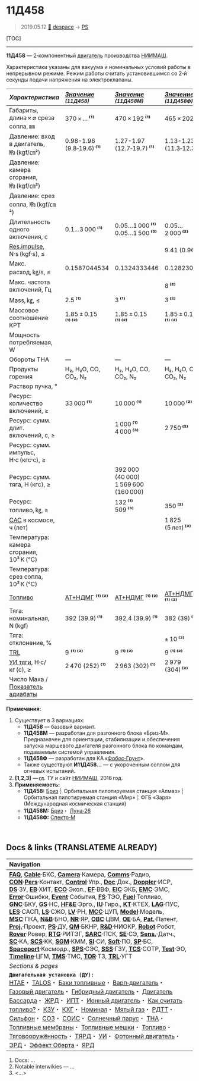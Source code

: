# 11Д458
> 2019.05.12 [🚀](../index/index.md) [despace](index.md) → [PS](ps.md)

[TOC]

---

**11Д458** — 2‑компонентный [двигатель](ps.md) производства [НИИМАШ](zz_niimash.md).

Характеристики указаны для вакуума и номинальных условий работы в непрерывном режиме. Режим работы считать установившимся со 2‑й секунды подачи напряжения на электроклапаны.

|*Характеристика*|*[Значение](si.md) <small>(11Д458)</small>*|*[Значение](si.md) <small>(11Д458М)</small>*|*[Значение](si.md) <small>(11Д458Ф)</small>*|
|:--|:--|:--|:--|
|Габариты, длина × ⌀ среза сопла, ㎜|370 × … **⁽¹⁾**|470 × 192 **⁽¹⁾**|465 × 202 **⁽²⁾**|
|Давление: вход в двигатель, ㎫ (kgf/㎝²)|0.98-1.96<br> (9.8‑19.6) **⁽¹⁾**|1.27-1.97<br> (12.7‑19.7) **⁽¹⁾**|1.13-1.23<br> (11.3‑12.3) **⁽²⁾**|
|Давление: камера сгорания, ㎫ (kgf/㎝²)| | | |
|Давление: срез сопла, ㎫ (kgf/㎝²)| | | |
|Длительность одного включения, с|0.1…3 000 **⁽¹⁾**|0.05…1 000 **⁽¹⁾**<br> 0.05…1 500 **⁽³⁾**|0.05…2 000 **⁽²⁾**|
|[Res.impulse](ing.md), N·s (kgf·s), ≤| | |9.41 (0.96) **⁽²⁾**|
|Макс. расход, ㎏/s, ≤|0.1587044534|0.1324333446|0.12823095|
|Макс. частота включений, Гц| | |8 **⁽²⁾**|
|Mass, ㎏, ≤|2.5 **⁽¹⁾**|3 **⁽¹⁾**|3 **⁽²⁾**|
|Массовое соотношение КРТ|1.85 ± 0.15 **⁽¹⁾ ⁽²⁾**|1.85 ± 0.15 **⁽¹⁾ ⁽²⁾**|1.85 ± 0.15 **⁽¹⁾ ⁽²⁾**|
|Мощность потребляемая, W| | | |
|Обороты ТНА|—|—|—|
|Продукты горения|H₂, H₂O, CO, CO₂, N₂|H₂, H₂O, CO, CO₂, N₂|H₂, H₂O, CO, CO₂, N₂|
|Раствор пучка, °| | | |
|Ресурс: количество включений, ≥|33 000 **⁽¹⁾**|10 000 **⁽¹⁾**|10 000 **⁽²⁾**|
|Ресурс: сумм. длит. включений, c, ≥| |1 000 **⁽¹⁾**<br> 4 000 **⁽³⁾**|2 750 **⁽²⁾**|
|Ресурс: сумм. импульс, Н·с (кгс·с), ≥| |
|Ресурс: сумм. тяга, Н (кгс), ≥| |392 000 (40 000)<br> 1 569 600 (160 000)| |
|Ресурс: топливо, ㎏, ≥| |132 **⁽¹⁾**<br> 509 **⁽³⁾**|350 **⁽²⁾**|
|[САС](lifetime.md) в космосе, ч (лет)| | |1 825 (5 лет) **⁽²⁾**|
|Температура: камера сгорания, 10³ К (℃)| | | |
|Температура: срез сопла, 10³ К (℃)| | | |
|[Топливо](fuel.md)|[АТ+НДМГ](at_plus.md) **⁽¹⁾ ⁽²⁾**|[АТ+НДМГ](at_plus.md) **⁽¹⁾ ⁽²⁾**|[АТ+НДМГ](at_plus.md) **⁽¹⁾ ⁽²⁾**|
|Тяга: номинальная, N (kgf)|392 (39.9) **⁽¹⁾**|392.4 (39.9) **⁽¹⁾**|382 (39) **⁽²⁾**|
|Тяга: отклонение, %| | |± 10 **⁽²⁾**|
|[TRL](trl.md)|9 **⁽¹⁾ ⁽²⁾**|9 **⁽¹⁾ ⁽²⁾**|9 **⁽¹⁾ ⁽²⁾**|
|[УИ тяги](isp.md), Н·с/кг (с), ≥|2 470 (252) **⁽¹⁾**|2 963 (302) **⁽¹⁾**|2 979 (304) **⁽²⁾**|
|Число Маха / [Показатель адиабаты](heat_cr.md)| | | |

**Примечания:**

   1. Существует в 3 вариациях:
      - **11Д458** — базовый вариант.
      - **11Д458М** — разработан для разгонного блока «Бриз‑М». Предназначен для ориентации, стабилизации и обеспечения запуска маршевого двигателя разгонного блока по командам, подаваемым системой управления.
      - **11Д458Ф** — разработан для КА «[Фобос‑Грунт](фобос_грунт.md)».
      - Также существуют **И11Д458…** — с укороченным соплом для огневых испытаний.
   1. **[1,2,3]** — ㎝. ТУ и сайт [НИИМАШ](zz_niimash.md), 2016 год.
   1. **Применяемость:**
      - **11Д458:** [Бриз](бриз.md) ┊ Орбитальная пилотируемая станция «Алмаз» ┊ Орбитальная пилотируемая станция «Мир» ┊ ФГБ «Заря» (Международная космическая станция)
      - **11Д458М:** [Бриз](бриз.md)・ [Луна‑26](луна_26.md)
      - **11Д458Ф:** [Спектр‑М](спектр_м.md)



<p style="page-break-after:always"> </p>

## Docs & links (TRANSLATEME ALREADY)
|Navigation|
|:--|
|**[FAQ](faq.md)**, **[Cable](cable.md)**·БКС, **[Camera](cam.md)**·Камера, **[Comms](comms.md)**·Радио, **[CON](contact.md)·[Pers](person.md)**·Контакт, **[Control](control.md)**·Упр., **[Doc](doc.md)**·Док., **[Doppler](doppler.md)**·ИСР, **[DS](ds.md)**·ЗУ, **[EB](eb.md)**·ХИТ, **[ECO](ecology.md)**·Экол., **[EF](ef.md)**·ВВФ, **[ElC](elc.md)**·ЭКБ, **[EMC](emc.md)**·ЭМС, **[Error](error.md)**·Ошибки, **[Event](event.md)**·События, **[FS](fs.md)**·ТЭО, **[Fuel](fuel.md)**·Топливо, **[GNC](gnc.md)**·БКУ, **[GS](scs.md)**·НС, **[HF&E](hfe.md)**·Эрго., **[IU](iu.md)**·Гиро., **[KT](kt.md)**·КТЕХ, **[LAG](lag.md)**·ПУC, **[LES](les.md)**·САСП, **[LS](ls.md)**·СЖО, **[LV](lv.md)**·РН, **[MCC](mcc.md)**·ЦУП, **[Model](model.md)**·Модель, **[MSC](sc.md)**·ПКА, **[N&B](nnb.md)**·БНО, **[NR](nr.md)**·ЯР, **[OBC](obc.md)**·ЦВМ, **[OE](oe.md)**·БА, **[Pat.](патент.md)**·Патент, **[Proj.](project.md)**·Проект, **[PS](ps.md)**·ДУ, **[QM](qm.md)**·БКНР, **[R&D](rnd.md)**·НИОКР, **[Robot](robotics.md)**·Робот, **[Rover](rover.md)**·Ровер, **[RTG](rtg.md)**·РИТЭГ, **[SARC](sarc.md)**·ПСК, **[SE](se.md)**·СЭ, **[Sens.](sensor.md)**·Датч., **[SC](sc.md)**·КА, **[SCS](scs.md)**·КК, **[SGM](sgm.md)**·КММ, **[SI](si.md)**·СИ, **[Soft](soft.md)**·ПО, **[SP](sp.md)**·БС, **[Spaceport](spaceport.md)**·Космодр., **[SPS](sps.md)**·СЭС, **[SSS](sss.md)**·ГЗУ, **[TCS](tcs.md)**·СОТР, **[Test](test.md)**·ЭО, **[Timeline](timeline.md)**·ЦГМ, **[TMS](tms.md)**·ТМС, **[TOR](tor.md)**·ТЗ, **[TRL](trl.md)**·УГТ|
|*Sections & pages*|
|**`Двигательная установка (ДУ):`**<br> [HTAE](htae.md)・ [TALOS](talos.md)・ [Баки топливные](fuel_tank.md)・ [Варп‑двигатель](warp_drive.md)・ [Газовый двигатель](cgt.md)・ [Гибридный двигатель](гбрд.md)・ [Двигатель Бассарда](bussard_ramjet.md)・ [ЖРД](lpr.md)・ [ИПТ](ing.md)・ [Ионный двигатель](иод.md)・ [Как считать топливо?](si.md)・ [КЗУ](cinu.md)・ [КХГ](cgs.md)・ [Номинал](nominal.md)・ [Мятый газ](exhsteam.md)・ [РДТТ](spr.md)・ [Сильфон](сильфон.md)・ [СОЗ](соз.md)・ [СОИС](соис.md)・ [Солнечный парус](солнечный_парус.md)・ [ТНА](turbopump.md)・ [Топливные мембраны](топливные_мембраны.md)・ [Топливные мешки](топливные_мешки.md)・ [Топливо](fuel.md)・ [Тяговооружённость](ttwr.md)・ [ТЯРД](тярд.md)・ [УИ](isp.md)・ [Фотонный двигатель](фотонный_двигатель.md)・ [ЭРД](epsp.md)・ [Эффект Оберта](oberth_eff.md)・ [ЯРД](ntr.md)|

   1. Docs: …
   1. Notable interwikies — …
   1. <…>
